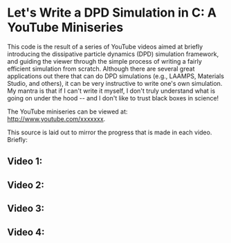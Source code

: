 # Let's Write a DPD Simulation in C: A YouTube Miniseries

This code is the result of a series of YouTube videos aimed at briefly introducing the dissipative particle dynamics (DPD) simulation framework, and guiding the viewer through the simple process of writing a fairly efficient simulation from scratch. Although there are several great applications out there that can do DPD simulations (e.g., LAAMPS, Materials Studio, and others), it can be very instructive to write one's own simulation. My mantra is that if I can't write it myself, I don't truly understand what is going on under the hood -- and I don't like to trust black boxes in science!

The YouTube miniseries can be viewed at: http://www.youtube.com/xxxxxxx.

This source is laid out to mirror the progress that is made in each video. Briefly:

## Video 1:

## Video 2:

## Video 3:

## Video 4:
